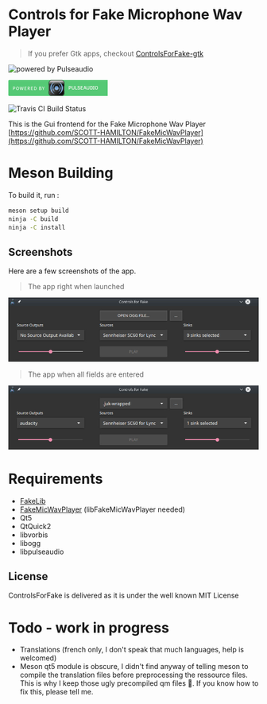 # Controls for Fake Microphone Wav Player

 > If you prefer Gtk apps, checkout [ControlsForFake-gtk](https://github.com/SCOTT-HAMILTON/ControlsForFake-gtk)

![powered by Pulseaudio](https://www.freedesktop.org/software/pulseaudio/logo.png)

![Powered by Pulseaudio](icons/powered_by_pulseaudio.png)


![Travis CI Build Status](https://travis-ci.org/SCOTT-HAMILTON/ControlsForFake.svg?branch=master)

This is the Gui frontend for the Fake Microphone Wav Player [https://github.com/SCOTT-HAMILTON/FakeMicWavPlayer](https://github.com/SCOTT-HAMILTON/FakeMicWavPlayer)


# Meson Building 
  To build it, run : 
  ```sh
  meson setup build
  ninja -C build
  ninja -C install
  ```

## Screenshots
Here are a few screenshots of the app.

 > The app right when launched

![App screen shot, no action done](screens/app-noaction.jpg)

 > The app when all fields are entered
 
![App screen shot, all fields entered](screens/app-fields-entered.jpg)

	

# Requirements
 - [FakeLib](https://github.com/SCOTT-HAMILTON/FakeLib)
 - [FakeMicWavPlayer](https://github.com/SCOTT-HAMILTON/FakeMicWavPlayer) (libFakeMicWavPlayer needed)
 - Qt5 
 - QtQuick2
 - libvorbis
 - libogg
 - libpulseaudio

License
----
ControlsForFake is delivered as it is under the well known MIT License

# Todo - work in progress

 * Translations (french only, I don't speak that much languages, help is welcomed)
 * Meson qt5 module is obscure, I didn't find anyway of telling meson to compile the 
 translation files before preprocessing the ressource files. This is why I keep those
 ugly precompiled qm files 🤮. If you know how to fix this, please tell me.


[//]: # (These are reference links used in the body of this note and get stripped out when the markdown processor does its job. There is no need to format nicely because it shouldn't be seen. Thanks SO - http://stackoverflow.com/questions/4823468/store-comments-in-markdown-syntax)
   [meson manual]: <https://mesonbuild.com/Manual.html>
